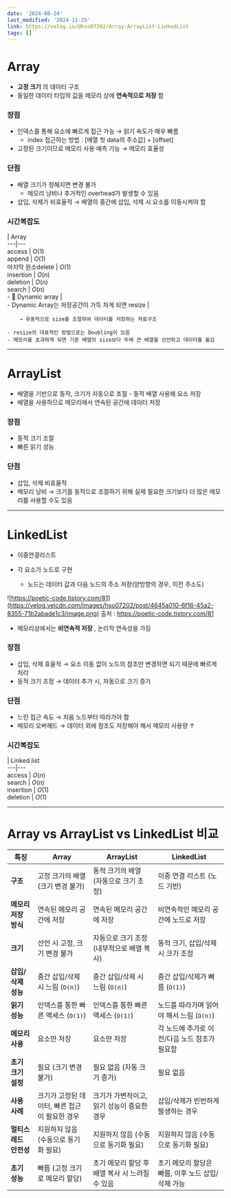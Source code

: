 ```yaml
---
date: '2024-08-24'
last_modified: '2024-11-25'
link: https://velog.io/@hso07202/Array-ArrayList-LinkedList
tags: []
---
```


# Array  
  
  * **고정 크기** 의 데이터 구조
  * 동일한 데이터 타입의 값을 메모리 상에 **연속적으로 저장** 함



### 장점

  * 인덱스를 통해 요소에 빠르게 접근 가능 → 읽기 속도가 매우 빠름
    * index 접근하는 방법 : [배열 첫 data의 주소값] + [offset]
  * 고정된 크기이므로 메모리 사용 예측 가능 → 메모리 효율성



### 단점

  * 배열 크기가 정해지면 변경 불가
    * 메모리 낭비나 추가적인 overhead가 발생할 수 있음
  * 삽입, 삭제가 비효율적 → 배열의 중간에 삽입, 삭제 시 요소를 이동시켜야 함



### 시간복잡도

| Array  
---|---  
access | $O(1)$  
append | $O(1)$  
마지막 원소delete | $O(1)$  
insertion | $O(n)$  
deletion | $O(n)$  
search | $O(n)$  
\- 📗 Dynamic array |   
\- Dynamic Array는 저장공간이 가득 차게 되면 resize |   
      
    
        → 유동적으로 size를 조절하여 데이터를 저장하는 자료구조
    
    - resize의 대표적인 방법으로는 Doubling이 있음
    - 메모리를 초과하게 되면 기존 배열의 size보다 두배 큰 배열을 선언하고 데이터를 옮김

* * *

# ArrayList

  * 배열을 기반으로 동작, 크기가 자동으로 조절 - 동적 배열 사용해 요소 저장
  * 배열을 사용하므로 메모리에서 연속된 공간에 데이터 저장



### 장점

  * 동적 크기 조절
  * 빠른 읽기 성능



### 단점

  * 삽입, 삭제 비효율적
  * 메모리 낭비 → 크기를 동적으로 조절하기 위해 실제 필요한 크기보다 더 많은 메모리를 사용할 수도 있음



* * *

# LinkedList

  * 이중연결리스트

  * 각 요소가 노드로 구현

    * 노드는 데이터 값과 다음 노드의 주소 저장(양방향의 경우, 이전 주소도)

![https://poetic-code.tistory.com/81](https://velog.velcdn.com/images/hso07202/post/4645a010-6f16-45a2-8355-71b2abade1c3/image.png) 출처 : <https://poetic-code.tistory.com/81>

  * 메모리상에서는 **비연속적 저장** , 논리적 연속성을 가짐




### 장점

  * 삽입, 삭제 효율적 → 요소 이동 없이 노드의 참조만 변경하면 되기 때문에 빠르게 처리
  * 동적 크기 조정 → 데이터 추가 시, 자동으로 크기 증가



### 단점

  * 느린 접근 속도 → 처음 노드부터 따라가야 함
  * 메모리 오버헤드 → 데이터 외에 참조도 저장해야 해서 메모리 사용량 ↑



### 시간복잡도

| Linked list  
---|---  
access | $O(n)$  
search | $O(n)$  
insertion | $O(1)$  
deletion | $O(1)$  
  
* * *

# Array vs ArrayList vs LinkedList 비교

**특징** | **Array** | **ArrayList** | **LinkedList**  
---|---|---|---  
**구조** | 고정 크기의 배열 (크기 변경 불가) | 동적 크기의 배열 (자동으로 크기 조정) | 이중 연결 리스트 (노드 기반)  
**메모리 저장 방식** | 연속된 메모리 공간에 저장 | 연속된 메모리 공간에 저장 | 비연속적인 메모리 공간에 노드로 저장  
**크기** | 선언 시 고정, 크기 변경 불가 | 자동으로 크기 조정 (내부적으로 배열 복사) | 동적 크기, 삽입/삭제 시 크기 조정  
**삽입/삭제 성능** | 중간 삽입/삭제 시 느림 (`O(n)`) | 중간 삽입/삭제 시 느림 (`O(n)`) | 중간 삽입/삭제가 빠름 (`O(1)`)  
**읽기 성능** | 인덱스를 통한 빠른 액세스 (`O(1)`) | 인덱스를 통한 빠른 액세스 (`O(1)`) | 노드를 따라가며 읽어야 해서 느림 (`O(n)`)  
**메모리 사용** | 요소만 저장 | 요소만 저장 | 각 노드에 추가로 이전/다음 노드 참조가 필요함  
**초기 크기 설정** | 필요 (크기 변경 불가) | 필요 없음 (자동 크기 증가) | 필요 없음  
**사용 사례** | 크기가 고정된 데이터, 빠른 접근이 필요한 경우 | 크기가 가변적이고, 읽기 성능이 중요한 경우 | 삽입/삭제가 빈번하게 발생하는 경우  
**멀티스레드 안전성** | 지원하지 않음 (수동으로 동기화 필요) | 지원하지 않음 (수동으로 동기화 필요) | 지원하지 않음 (수동으로 동기화 필요)  
**초기 성능** | 빠름 (고정 크기로 메모리 할당) | 초기 메모리 할당 후 배열 복사 시 느려질 수 있음 | 초기 메모리 할당은 빠름, 이후 노드 삽입/삭제 가능